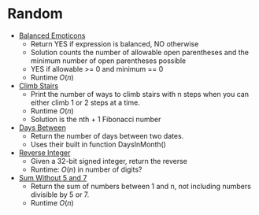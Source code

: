 # Random

* [Balanced Emoticons](balanced_emoticons.java)
	* Return YES if expression is balanced, NO otherwise
	* Solution counts the number of allowable open parentheses and the minimum number of open parentheses possible
	* YES if allowable >= 0 and minimum == 0
	* Runtime $O(n)$
* [Climb Stairs](climb_stairs.py)
	* Print the number of ways to climb stairs with n steps when you can either climb 1 or 2 steps at a time.
	* Runtime $O(n)$
	* Solution is the nth + 1 Fibonacci number
* [Days Between](DaysBetween.c)
	* Return the number of days between two dates.
	* Uses their built in function DaysInMonth()
* [Reverse Integer](reverseInteger.py)
	* Given a 32-bit signed integer, return the reverse
	* Runtime: $O(n)$ in number of digits?
* [Sum Without 5 and 7](sum_five_seven.py)
	* Return the sum of numbers between 1 and n, not including numbers divisible by 5 or 7.
	* Runtime $O(n)$